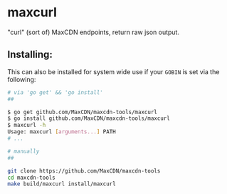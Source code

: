 maxcurl
=======

"curl" (sort of) MaxCDN endpoints, return raw json output.

Installing:
-----------

This can also be installed for system wide use if your `GOBIN` is set via the following:

```bash
# via 'go get' && 'go install'
##

$ go get github.com/MaxCDN/maxcdn-tools/maxcurl
$ go install github.com/MaxCDN/maxcdn-tools/maxcurl
$ maxcurl -h
Usage: maxcurl [arguments...] PATH
# ...

# manually
##

git clone https://github.com/MaxCDN/maxcdn-tools
cd maxcdn-tools
make build/maxcurl install/maxcurl
```
